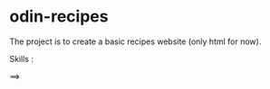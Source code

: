 # odin-recipes

The project is to create a basic recipes website (only html for now).

Skills : 

==>

